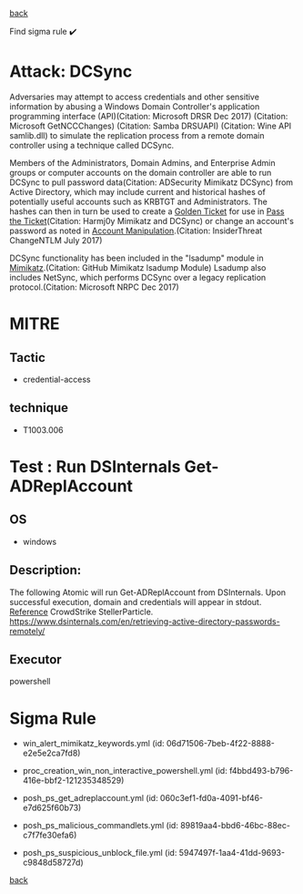 
[back](../index.md)

Find sigma rule :heavy_check_mark: 

# Attack: DCSync 

Adversaries may attempt to access credentials and other sensitive information by abusing a Windows Domain Controller's application programming interface (API)(Citation: Microsoft DRSR Dec 2017) (Citation: Microsoft GetNCCChanges) (Citation: Samba DRSUAPI) (Citation: Wine API samlib.dll) to simulate the replication process from a remote domain controller using a technique called DCSync.

Members of the Administrators, Domain Admins, and Enterprise Admin groups or computer accounts on the domain controller are able to run DCSync to pull password data(Citation: ADSecurity Mimikatz DCSync) from Active Directory, which may include current and historical hashes of potentially useful accounts such as KRBTGT and Administrators. The hashes can then in turn be used to create a [Golden Ticket](https://attack.mitre.org/techniques/T1558/001) for use in [Pass the Ticket](https://attack.mitre.org/techniques/T1550/003)(Citation: Harmj0y Mimikatz and DCSync) or change an account's password as noted in [Account Manipulation](https://attack.mitre.org/techniques/T1098).(Citation: InsiderThreat ChangeNTLM July 2017)

DCSync functionality has been included in the "lsadump" module in [Mimikatz](https://attack.mitre.org/software/S0002).(Citation: GitHub Mimikatz lsadump Module) Lsadump also includes NetSync, which performs DCSync over a legacy replication protocol.(Citation: Microsoft NRPC Dec 2017)

# MITRE
## Tactic
  - credential-access


## technique
  - T1003.006


# Test : Run DSInternals Get-ADReplAccount
## OS
  - windows


## Description:
The following Atomic will run Get-ADReplAccount from DSInternals.
Upon successful execution, domain and credentials will appear in stdout. 
[Reference](https://www.crowdstrike.com/blog/observations-from-the-stellarparticle-campaign/) CrowdStrike StellerParticle.
https://www.dsinternals.com/en/retrieving-active-directory-passwords-remotely/


## Executor
powershell

# Sigma Rule
 - win_alert_mimikatz_keywords.yml (id: 06d71506-7beb-4f22-8888-e2e5e2ca7fd8)

 - proc_creation_win_non_interactive_powershell.yml (id: f4bbd493-b796-416e-bbf2-121235348529)

 - posh_ps_get_adreplaccount.yml (id: 060c3ef1-fd0a-4091-bf46-e7d625f60b73)

 - posh_ps_malicious_commandlets.yml (id: 89819aa4-bbd6-46bc-88ec-c7f7fe30efa6)

 - posh_ps_suspicious_unblock_file.yml (id: 5947497f-1aa4-41dd-9693-c9848d58727d)



[back](../index.md)
